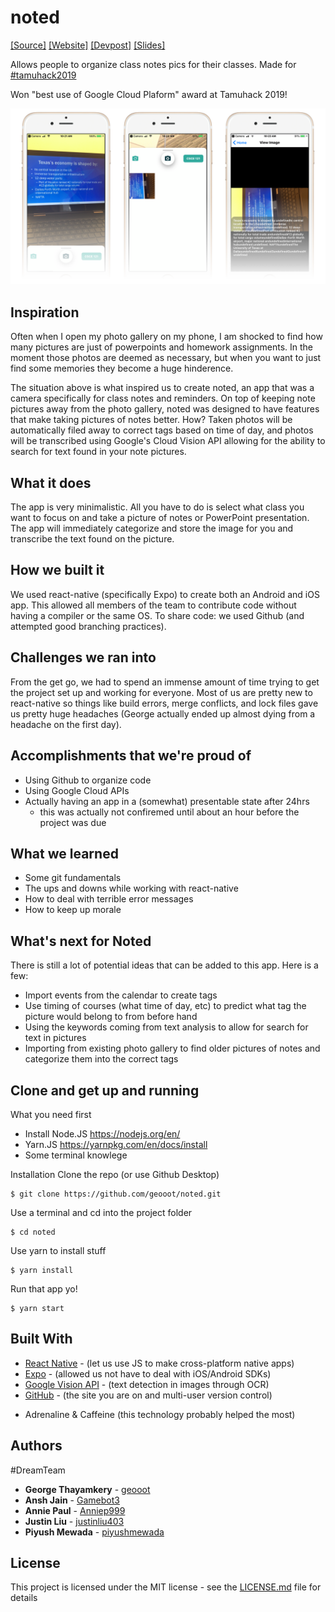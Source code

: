 # noted
[[Source]](https://github.com/geooot/noted)  [[Website]](https://geooot.com/noted) [[Devpost]](https://devpost.com/software/noted-qnizx3) [[Slides]](/media/noted_slides.pdf)

Allows people to organize class notes pics for their classes. Made for [#tamuhack2019](https://tamuhack.com)

Won "best use of Google Cloud Plaform" award at Tamuhack 2019!

<img src="media/banner.png" class="header-img"/>

## Inspiration
Often when I open my photo gallery on my phone, I am shocked to find how many pictures are just of powerpoints and homework assignments. In the moment those photos are deemed as necessary, but when you want to just find some memories they become a huge hinderence.

The situation above is what inspired us to create noted, an app that was a camera specifically for class notes and reminders. On top of keeping note pictures away from the photo gallery, noted was designed to have features that make taking pictures of notes better. How? Taken photos will be automatically filed away to correct tags based on time of day, and photos will be transcribed using Google's Cloud Vision API allowing for the ability to search for text found in your note pictures.

## What it does
The app is very minimalistic. All you have to do is select what class you want to focus on and take a picture of notes or PowerPoint presentation. The app will immediately categorize and store the image for you and transcribe the text found on the picture.

## How we built it
We used react-native (specifically Expo) to create both an Android and iOS app. This allowed all members of the team to contribute code without having a compiler or the same OS. To share code: we used Github (and attempted good branching practices).

## Challenges we ran into
From the get go, we had to spend an immense amount of time trying to get the project set up and working for everyone. Most of us are pretty new to react-native so things like build errors, merge conflicts, and lock files gave us pretty huge headaches (George actually ended up almost dying from a headache on the first day). 

## Accomplishments that we're proud of
- Using Github to organize code
- Using Google Cloud APIs
- Actually having an app in a (somewhat) presentable state after 24hrs
  - this was actually not confiremed until about an hour before the project was due

## What we learned
- Some git fundamentals
- The ups and downs while working with react-native
- How to deal with terrible error messages
- How to keep up morale

## What's next for Noted
There is still a lot of potential ideas that can be added to this app.
Here is a few:
- Import events from the calendar to create tags
- Use timing of courses (what time of day, etc) to predict what tag the picture would belong to from before hand
- Using the keywords coming from text analysis to allow for search for text in pictures
- Importing from existing photo gallery to find older pictures of notes and categorize them into the correct tags

## Clone and get up and running

What you need first
- Install Node.JS https://nodejs.org/en/
- Yarn.JS https://yarnpkg.com/en/docs/install
- Some terminal knowlege

Installation
Clone the repo (or use Github Desktop)
```
$ git clone https://github.com/geooot/noted.git
```
Use a terminal and cd into the project folder
```
$ cd noted
```
Use yarn to install stuff
```
$ yarn install
```
Run that app yo!
```
$ yarn start
```

## Built With

* [React Native](https://facebook.github.io/react-native/) - (let us use JS to make cross-platform native apps)
* [Expo](https://expo.io/) - (allowed us not have to deal with iOS/Android SDKs)
* [Google Vision API](https://cloud.google.com/vision/) - (text detection in images through OCR)
* [GitHub](https://github.com) - (the site you are on and multi-user version control)
- Adrenaline & Caffeine (this technology probably helped the most)


## Authors
\#DreamTeam
* **George Thayamkery** - [geooot](https://github.com/geooot)
* **Ansh Jain** - [Gamebot3](https://github.com/Gamebot3)
* **Annie Paul** - [Anniep999](https://github.com/Anniep999)
* **Justin Liu** - [justinliu403](https://github.com/justinliu403)
* **Piyush Mewada** - [piyushmewada](https://github.com/piyushmewada)


## License

This project is licensed under the MIT license - see the [LICENSE.md](LICENSE.md) file for details


